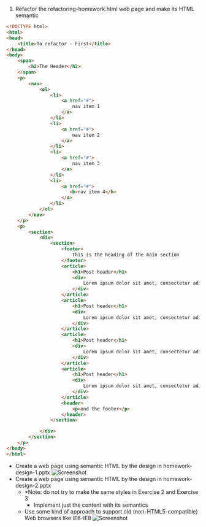 1. Refactor the refactoring-homework.html web page and make its HTML semantic
```html
<!DOCTYPE html>
<html>
<head>
    <title>To refactor - First</title>
</head>
<body>
    <span>
        <h2>The Header</h2>
    </span>
    <p>
        <nav>
            <ol>
                <li>
                    <a href="#">
                        nav item 1
                    </a>
                </li>
                <li>
                    <a href="#">
                        nav item 2
                    </a>
                </li>
                <li>
                    <a href="#">
                        nav item 3
                    </a>
                </li>
                <li>
                    <a href="#">
                       <b>nav item 4</b>
                    </a>
                </li>
            </ol>
        </nav>
    </p>
    <p>
        <section>
            <div>
                <section>
                    <footer>
                        This is the heading of the main section
                    </footer>
                    <article>
                        <h1>Post header</h1>
                        <div>
                            Lorem ipsum dolor sit amet, consectetur adipiscing <b>elit</b>. Mauris urna orci, euismod vitae sollicitudin et, varius et velit. Cras et tellus erat. Vestibulum auctor varius purus faucibus posuere. Maecenas et libero et orci bibendum eleifend sit amet ut purus. Sed at lorem in metus tempus pretium. Praesent cursus rhoncus nulla. Nulla condimentum lacus et ligula consectetur eu tristique sem scelerisque. Duis id velit enim, sed sodales nulla. Donec leo erat, posuere vel scelerisque in, rutrum ac magna. <i>Donec</i> <em>elementum nunc molestie nulla semper</em> vitae placerat turpis bibendum. Phasellus egestas lobortis dictum.
                        </div>
                    </article>
                    <article>
                        <h1>Post header</h1>
                        <div>
                            Lorem ipsum dolor sit amet, consectetur adipiscing <b>elit</b>. Mauris urna orci, euismod vitae sollicitudin et, varius et velit. Cras et tellus erat. Vestibulum auctor varius purus faucibus posuere. Maecenas et libero et orci bibendum eleifend sit amet ut purus. Sed at lorem in metus tempus pretium. Praesent cursus rhoncus nulla. Nulla condimentum lacus et ligula consectetur eu tristique sem scelerisque. Duis id velit enim, sed sodales nulla. Donec leo erat, posuere vel scelerisque in, rutrum ac magna. <i>Donec</i> <em>elementum nunc molestie nulla semper</em> vitae placerat turpis bibendum. Phasellus egestas lobortis dictum.
                        </div>
                    </article>
                    <article>
                        <h1>Post header</h1>
                        <div>
                            Lorem ipsum dolor sit amet, consectetur adipiscing <b>elit</b>. Mauris urna orci, euismod vitae sollicitudin et, varius et velit. Cras et tellus erat. Vestibulum auctor varius purus faucibus posuere. Maecenas et libero et orci bibendum eleifend sit amet ut purus. Sed at lorem in metus tempus pretium. Praesent cursus rhoncus nulla. Nulla condimentum lacus et ligula consectetur eu tristique sem scelerisque. Duis id velit enim, sed sodales nulla. Donec leo erat, posuere vel scelerisque in, rutrum ac magna. <i>Donec</i> <em>elementum nunc molestie nulla semper</em> vitae placerat turpis bibendum. Phasellus egestas lobortis dictum.
                        </div>
                    </article>
                    <article>
                        <h1>Post header</h1>
                        <div>
                            Lorem ipsum dolor sit amet, consectetur adipiscing <b>elit</b>. Mauris urna orci, euismod vitae sollicitudin et, varius et velit. Cras et tellus erat. Vestibulum auctor varius purus faucibus posuere. Maecenas et libero et orci bibendum eleifend sit amet ut purus. Sed at lorem in metus tempus pretium. Praesent cursus rhoncus nulla. Nulla condimentum lacus et ligula consectetur eu tristique sem scelerisque. Duis id velit enim, sed sodales nulla. Donec leo erat, posuere vel scelerisque in, rutrum ac magna. <i>Donec</i> <em>elementum nunc molestie nulla semper</em> vitae placerat turpis bibendum. Phasellus egestas lobortis dictum.
                        </div>
                    </article>
                    <header>
                        <p>and the footer</p>
                    </header>
                </section>

            </div>
        </section>
    </p>
</body>
</html>
```
* Create a web page using semantic HTML by the design in homework-design-1.pptx
	![Screenshot](https://github.com/flextry/Telerik-Academy/blob/master/Web%20Design%20&%20Development/1.%20HTML%20Basics/04.%20HTML%20-%20Semantic%20Web/02.%20Telerik%20Bench-Press%20Academy/index.png?raw=true)
* Create a web page using semantic HTML by the design in homework-design-2.pptx
	- *Note: do not try to make the same styles in Exercise 2 and Exercise 3
		- Implement just the content with its semantics
	- Use some kind of approach to support old (non-HTML5-compatible) Web browsers like IE6-IE8
	![Screenshot](https://github.com/flextry/Telerik-Academy/blob/master/Web%20Design%20&%20Development/1.%20HTML%20Basics/04.%20HTML%20-%20Semantic%20Web/03.%20LinkedIn%20Web-Page/index.png?raw=true)